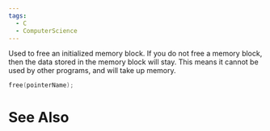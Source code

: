 ```yaml
---
tags:
  - C
  - ComputerScience
---
```

Used to free an initialized memory block. If you do not free a memory block, then the data stored in the memory block will stay. This means it cannot be used by other programs, and will take up memory.

``` c
free(pointerName);
```

# See Also